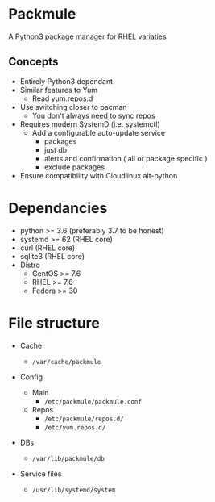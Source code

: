 # Packmule
A Python3 package manager for RHEL variaties

## Concepts
* Entirely Python3 dependant
* Similar features to Yum
	* Read yum.repos.d
* Use switching closer to pacman
	* You don't always need to sync repos
* Requires modern SystemD (i.e. systemctl)
	* Add a configurable auto-update service
		* packages
		* just db
		* alerts and confirmation ( all or package specific )
		* exclude packages
* Ensure compatibility with Cloudlinux alt-python

# Dependancies
* python >= 3.6 (preferably 3.7 to be honest)
* systemd >= 62 (RHEL core)
* curl	(RHEL core)
* sqlite3 (RHEL core)
* Distro
	* CentOS >= 7.6
	* RHEL >= 7.6
	* Fedora >= 30

# File structure
* Cache
	* ``/var/cache/packmule``
* Config
	* Main
		* ``/etc/packmule/packmule.conf``
	* Repos
		* ``/etc/packmule/repos.d/``
		* ``/etc/yum.repos.d/``
* DBs
	* ``/var/lib/packmule/db``

* Service files
	* ``/usr/lib/systemd/system``	
